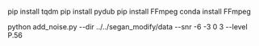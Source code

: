 pip install tqdm
pip install pydub
pip install FFmpeg
conda install FFmpeg

python add_noise.py --dir ../../segan_modify/data --snr -6 -3 0 3 --level P.56

